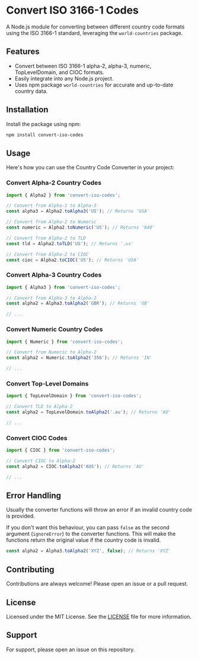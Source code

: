 # Convert ISO 3166-1 Codes

A Node.js module for converting between different country code formats using the ISO 3166-1 standard, leveraging the `world-countries` package.

## Features

- Convert between ISO 3166-1 alpha-2, alpha-3, numeric, TopLevelDomain, and CIOC formats.
- Easily integrate into any Node.js project.
- Uses npm package `world-countries` for accurate and up-to-date country data.

## Installation

Install the package using npm:

```bash
npm install convert-iso-codes
```

## Usage

Here's how you can use the Country Code Converter in your project:

### Convert Alpha-2 Country Codes

```javascript
import { Alpha2 } from 'convert-iso-codes';

// Convert from Alpha-2 to Alpha-3
const alpha3 = Alpha2.toAlpha3('US'); // Returns 'USA'

// Convert from Alpha-2 to Numeric
const numeric = Alpha2.toNumeric('US'); // Returns '840'

// Convert from Alpha-2 to TLD
const tld = Alpha2.toTLD('US'); // Returns '.us'

// Convert from Alpha-2 to CIOC
const cioc = Alpha2.toCIOC('US'); // Returns 'USA'
```

### Convert Alpha-3 Country Codes

```javascript
import { Alpha3 } from 'convert-iso-codes';

// Convert from Alpha-3 to Alpha-2
const alpha2 = Alpha3.toAlpha2('GBR'); // Returns 'GB'

// ...
```

### Convert Numeric Country Codes

```javascript
import { Numeric } from 'convert-iso-codes';

// Convert from Numeric to Alpha-2
const alpha2 = Numeric.toAlpha2('356'); // Returns 'IN'

// ...
```

### Convert Top-Level Domains

```javascript
import { TopLevelDomain } from 'convert-iso-codes';

// Convert TLD to Alpha-2
const alpha2 = TopLevelDomain.toAlpha2('.au'); // Returns 'AU'

// ...
```

### Convert CIOC Codes

```javascript
import { CIOC } from 'convert-iso-codes';

// Convert CIOC to Alpha-2
const alpha2 = CIOC.toAlpha2('AUS'); // Returns 'AU'

// ...
```

## Error Handling
Usually the converter functions will throw an error if an invalid country code is provided.

If you don't want this behaviour, you can pass `false` as the second argument (`ignoreError`) to the converter functions.
This will make the functions return the original value if the country code is invalid.

```javascript
const alpha2 = Alpha3.toAlpha2('XYZ', false); // Returns 'XYZ'
```

## Contributing

Contributions are always welcome! Please open an issue or a pull request.

## License

Licensed under the MIT License. See the [LICENSE](LICENSE) file for more information.

## Support

For support, please open an issue on this repository.
